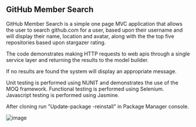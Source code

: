 GitHub Member Search
--------------------

GitHub Member Search is a simple one page MVC application that allows the user to search github.com for a user, based upon their username and will display their name, location and avatar, along with the the top five repositories based upon stargazer rating.

The code demonstrates making HTTP requests to web apis through a single service layer and returning the results to the model builder.

If no results are found the system will display an appropriate message. 

Unit testing is performed using NUNIT and demonstrates the use of the MOQ framework. 
Functional testing is performed using Selenium. 
Javascript testing is performed using Jasmine.

After cloning run "Update-package -reinstall" in Package Manager console. 

![image](https://user-images.githubusercontent.com/28151071/77829651-4130e300-711b-11ea-8830-e4544b32b77f.png)

